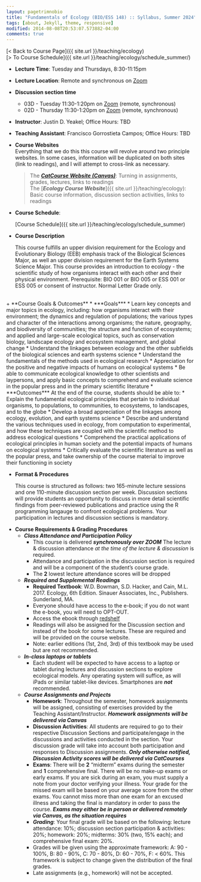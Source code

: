 ```yaml
---
layout: pagetrimnobio
title: "Fundamentals of Ecology (BIO/ESS 148) :: Syllabus, Summer 2024"
tags: [about, Jekyll, theme, responsive]
modified: 2014-08-08T20:53:07.573882-04:00
comments: true
---
```


[< Back to Course Page]({{ site.url }}/teaching/ecology)  
[> To Course Schedule]({{ site.url }}/teaching/ecology/schedule_summer/)


+ **Lecture Time**: Tuesday and Thursdays, 8:30-11:15pm  
+ **Lecture Location**: Remote and synchronous on [Zoom](https://ucmerced.zoom.us/j/82629391369)  
+ **Discussion section time**  
    * 03D - Tuesday 11:30-1:20pm on [Zoom](https://ucmerced.zoom.us/j/85147840634) (remote, synchronous)  
    * 02D - Thursday 11:30-1:20pm on [Zoom](https://ucmerced.zoom.us/j/89062804429) (remote, synchronous)  
+ **Instructor**: Justin D. Yeakel; Office Hours: TBD  
+ **Teaching Assistant**: Francisco Gorrostieta Campos; Office Hours: TBD    
+ **Course Websites**  
    Everything that we do this this course will revolve around two principle websites. In some cases, information will be duplicated on both sites (link to readings), and I will attempt to cross-link as necessary.
    > The [***CatCourse Website (Canvas)***](https://catcourses.ucmerced.edu/): Turning in assignments, grades, lectures, links to readings  
    > The [***Ecology Course Website***]({{ site.url }}/teaching/ecology): Basic course information, discussion section activities, links to readings  
+ **Course Schedule**: 

    [Course Schedule]({{ site.url }}/teaching/ecology/schedule_summer)  
+ **Course Description**  

    This course fulfills an upper division requirement for the Ecology and Evolutionary Biology (EEB) emphasis track of the Biological Sciences Major, as well an upper division requirement for the Earth Systems Science Major. This course provides an introduction to ecology - the scientific study of how organisms interact with each other and their physical environment. Prerequisite: BIO 001 or BIO 005 or ESS 001 or ESS 005 or consent of instructor. Normal Letter Grade only.
<br>  
+ **Course Goals & Outcomes**  
    * ***Goals***
        * Learn key concepts and major topics in ecology, including: how organisms interact with their environment; the dynamics and regulation of populations; the various types and character of the interactions among organisms; the nature, geography, and biodiversity of communities; the structure and function of ecosystems; and applied and large-scale ecological topics, such as conservation biology, landscape ecology and ecosystem management, and global change
        * Understand the linkages between ecology and the other subfields of the biological sciences and earth systems science
        * Understand the fundamentals of the methods used in ecological research
        * Appreciation for the positive and negative impacts of humans on ecological systems
        * Be able to communicate ecological knowledge to other scientists and laypersons, and apply basic concepts to comprehend and evaluate science in the popular press and in the primary scientific literature
    * ***Outcomes*** At the end of the course, students should be able to:
        * Explain the fundamental ecological principles that pertain to individual organisms, to populations, to communities, to ecosystems, to landscapes, and to the globe
        * Develop a broad appreciation of the linkages among ecology, evolution, and earth systems science
        * Describe and understand the various techniques used in ecology, from computation to experimental, and how these techniques are coupled with the scientific method to address ecological questions
        * Comprehend the practical applications of ecological principles in human society and the potential impacts of humans on ecological systems
        * Critically evaluate the scientific literature as well as the popular press, and take ownership of the course material to improve their functioning in society

+ **Format & Procedures**  
    
    This course is structured as follows: two 165-minute lecture sessions and one 110-minute discussion section per week. Discussion sections will provide students an opportunity to discuss in more detail scientific findings from peer-reviewed publications and practice using the R programming langauge to confront ecological problems. Your participation in lectures and discussion sections is mandatory.  
<!-- 
    We will also spend a Saturday morning in March exploring the Vernal Pools ecosystem just off campus to apply some of our newly gained ecological knowledge to the field. All students are required to attend and participate. Field observations from the Vernal Pools will be used to write a Field Report towards the end of the semester. -->


+ **Course Requirements & Grading Procedures**  
    * ***Class Attendance and Participation Policy***  
        * This course is delivered ***synchronously over ZOOM*** The lecture & discussion attendance *at the time of the lecture & discussion* is required.
        * Attendance and participation in the discussion section is required and will be a component of the student’s course grade.  
        * The **2** lowest lecture attendance scores will be dropped  
    * ***Required and Supplemental Readings***  
        * **Required Textbook**: W.D. Bowman, S.D. Hacker, and Cain, M.L. 2017. Ecology, 6th Edition. Sinauer Associates, Inc., Publishers. Sunderland, MA.  
        * Everyone should have access to the e-book; if you do not want the e-book, you will need to OPT-OUT.
        * Access the ebook through [redshelf](https://brytewave.redshelf.com/)         
        * Readings will also be assigned for the Discussion section and instead of the book for some lectures. These are required and will be provided on the course website.  
        * Note: earlier editions (1st, 2nd, 3rd) of this textbook may be used but are not recommended.  
    * ***In-class laptops or tablets***
        * Each student will be expected to have access to a laptop or tablet during lectures and discussion sections to explore ecological models. Any operating system will suffice, as will iPads or similar tablet-like devices. Smartphones are ***not*** recommended.  
    * ***Course Assignments and Projects***  
        * **Homework**: Throughout the semester,  homework assignments will be assigned, consisting of exercises provided by the Teaching Assistant/Instructor. ***Homework assignments will be delivered via Canvas***  
        <!-- * **Quizzes**: Quizzes will be given periodically during the lecture period. They will not necessarily be announced. -->  
        * **Discussion Activities**: All students are required to go to their respective Discussion Sections and participate/engage in the discussions and activities conducted in the section. Your discussion grade will take into account both participation and responses to Discussion assignments. ***Only otherwise notified, Discussion Activity scores will be delivered via CatCourses***   
        * **Exams**: There will be **2** “midterm” exams during the semester and **1** comprehensive final. There will be no make-up exams or early exams. If you are sick during an exam, you must supply a note from your doctor verifying your illness. Your grade for the missed exam will be based on your average score from the other exams. You cannot miss more than one exam for an excused illness and taking the final is mandatory in order to pass the course. ***Exams may either be in person or delivered remotely via Canvas, as the situation requires***
        * ***Grading***: Your final grade will be based on the following: lecture attendance: 10%; discussion section participation & activities: 20%; homework: 20%; midterms: 30% (two, 15% each); and comprehensive final exam: 20%.  
        * Grades will be given using the approximate framework: A: 90 - 100%, B: 80 - 90%, C: 70 - 80%, D: 60 - 70%, F: < 60%. This framework is subject to change given the distribution of the final grades.   
        * Late assignments (e.g., homework) will not be accepted.  
